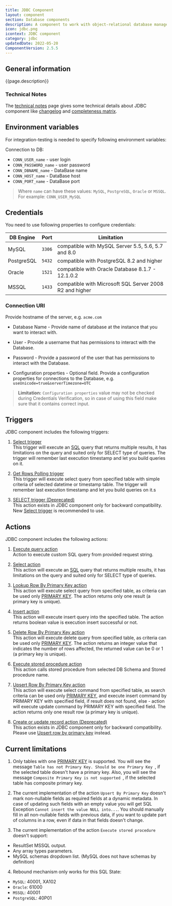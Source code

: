 ```yaml
---
title: JDBC Component
layout: component
section: Database components
description: A component to work with object-relational database management systems. It works with the works with the `MySQL`, `PostgreSQL`, `Oracle` and `MSSQL` DBs.
icon: jdbc.png
icontext: JDBC component
category: jdbc
updatedDate: 2022-05-20
ComponentVersion: 2.5.5
---
```


## General information

{{page.description}}

### Technical Notes

The [technical notes](technical-notes) page gives some technical details about JDBC component like [changelog](/components/jdbc/technical-notes#changelog) and [completeness matrix](/components/jdbc/technical-notes#completeness-matrix).

## Environment variables

For integration-testing is needed to specify following environment variables:

Connection to DB:

 - ``CONN_USER_name`` - user login
 - ``CONN_PASSWORD_name`` - user password
 - ``CONN_DBNAME_name`` - DataBase name
 - ``CONN_HOST_name`` - DataBase host
 - ``CONN_PORT_name`` - DataBase port

> Where `name` can have these values: `MySQL`, `PostgreSQL`, `Oracle` or `MSSQL`.
> For example: `CONN_USER_MySQL`

## Credentials

You need to use following properties to configure credentials:

| DB Engine | Port | Limitation |
|-----------|------|------------|
| MySQL     | `3306` | compatible with MySQL Server 5.5, 5.6, 5.7 and 8.0 |
| PostgreSQL     | `5432` | compatible with PostgreSQL 8.2 and higher |
| Oracle     | `1521` | compatible with Oracle Database 8.1.7 - 12.1.0.2 |
| MSSQL     | `1433` | compatible with Microsoft SQL Server 2008 R2 and higher |

### Connection URI

Provide hostname of the server, e.g. ``acme.com``

  * Database Name - Provide name of database at the instance that you want to interact with.

  * User - Provide a username that has permissions to interact with the Database.

  * Password - Provide a password of the user that has permissions to interact with the Database.

  * Configuration properties - Optional field. Provide a configuration properties for connections to the Database, e.g. ``useUnicode=true&serverTimezone=UTC``

>**Limitation:** `Configuration properties` value may not be checked during Credentials Verification, so in case of using this field make sure that it contains correct input.

## Triggers

JDBC component includes the following triggers:

  1. [Select trigger](/components/jdbc/triggers#select-trigger)                              
  This trigger will execute an [SQL](https://en.wikipedia.org/wiki/SQL "SQL") query that returns multiple results, it has limitations on the query and suited only for SELECT type of queries. The trigger will remember last execution timestamp and let you build queries on it.

  2. [Get Rows Polling trigger](/components/jdbc/triggers#get-rows-polling-trigger)         
  This trigger will execute select query from specified table with simple criteria of selected datetime or timestamp table. The trigger will remember last execution timestamp and let you build queries on it.s

  3. [SELECT trigger (Deprecated)](/components/jdbc/triggers#select-trigger-deprecated)     
  This action exists in JDBC component only for backward compatibility. New [Select trigger](/components/jdbc/triggers#select-trigger) is recommended to use.

## Actions

JDBC component includes the following actions:

  1. [Execute query action](/components/jdbc/actions#execute-query-action)     
  Action to execute custom SQL query from provided request string.

  2. [Select action](/components/jdbc/actions#select-action)                               
  This action will execute an [SQL](https://en.wikipedia.org/wiki/SQL "SQL") query that returns multiple results, it has limitations on the query and suited only for SELECT type of queries.

  3. [Lookup Row By Primary Key action](/components/jdbc/actions#lookup-row-by-primary-key-action)                                                                                
  This action will execute select query from specified table, as criteria can be used only [PRIMARY KEY](https://en.wikipedia.org/wiki/Primary_key "PRIMARY KEY"). The action returns only one result (a primary key is unique).

  4. [Insert action](/components/jdbc/actions#insert-action)                             
  This action will execute insert query into the specified table. The action returns boolean value is execution insert successful or not.

  5. [Delete Row By Primary Key action](/components/jdbc/actions#delete-row-by-primary-key-action)                                                                                
  This action will execute delete query from specified table, as criteria can be used only [PRIMARY KEY](https://en.wikipedia.org/wiki/Primary_key "PRIMARY KEY"). The action returns an integer value that indicates the number of rows affected, the returned value can be 0 or 1 (a primary key is unique).

  6. [Execute stored procedure action](/components/jdbc/actions#execute-stored-procedure-action)                                                                               
  This action calls stored procedure from selected DB Schema and Stored procedure name.

  7. [Upsert Row By Primary Key action](/components/jdbc/actions#upsert-row-by-primary-key-action)                                                                                
  This action will execute select command from specified table, as search criteria can be used only [PRIMARY KEY](https://en.wikipedia.org/wiki/Primary_key "PRIMARY KEY"), and execute insert command by PRIMARY KEY with specified field, if result does not found, else - action will execute update command by PRIMARY KEY with specified field. The action returns only one result row (a primary key is unique).

  8. [Create or update record action (Deprecated)](/components/jdbc/actions#create-or-update-record-action-deprecated)                                                      
  This action exists in JDBC component only for backward compatibility. Please use [Upsert row by primary key](/components/jdbc/actions#upsert-row-by-primary-key-action) instead.


## Current limitations

1. Only tables with one [PRIMARY KEY](https://en.wikipedia.org/wiki/Primary_key "PRIMARY KEY") is supported. You will see the message ``Table has not Primary Key. Should be one Primary Key
``, if the selected table doesn't have a primary key. Also, you will see the message ``Composite Primary Key is not supported
``, if the selected table has composite primary key.

2. The current implementation of the action ``Upsert By Primary Key`` doesn't mark non-nullable fields as required fields at a dynamic metadata. In case of updating such fields with an empty value you will get SQL Exception ``Cannot insert the value NULL into...``. You should manually fill in all non-nullable fields with previous data, if you want to update part of columns in a row, even if data in that fields doesn't change.

3. The current implementation of the action ``Execute stored procedure`` doesn't support:
* ResultSet MSSQL output.
* Any array types parameters.
* MySQL schemas dropdown list. (MySQL does not have schemas by definition)

4. Rebound mechanism only works for this SQL State:
 - ``MySQL``: 40001, XA102
 - ``Oracle``: 61000
 - ``MSSQL``: 40001
 - ``PostgreSQL``:  40P01
